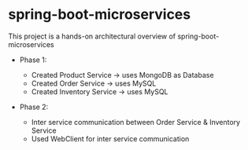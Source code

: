 # spring-boot-microservices
This project is a hands-on architectural overview of spring-boot-microservices

* Phase 1:
  * Created Product Service -> uses MongoDB as Database
  * Created Order Service -> uses MySQL
  * Created Inventory Service -> uses MySQL
 
* Phase 2:
  * Inter service communication between Order Service & Inventory Service
  * Used WebClient for inter service communication
